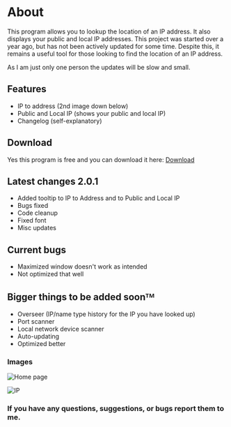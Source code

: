 # About
This program allows you to lookup the location of an IP address. It also displays your public and local IP addresses. This project was started over a year ago, but has not been actively updated for some time. Despite this, it remains a useful tool for those looking to find the location of an IP address.

As I am just only one person the updates will be slow and small.

## Features
- IP to address (2nd image down below)
- Public and Local IP (shows your public and local IP)
- Changelog (self-explanatory)

## Download
Yes this program is free and you can download it here: [Download](https://github.com/Harmless05/H2XC/releases/download/Release/H2XC.msi)

## Latest changes 2.0.1
- Added tooltip to IP to Address and to Public and Local IP
- Bugs fixed
- Code cleanup
- Fixed font
- Misc updates

## Current bugs
- Maximized window doesn't work as intended
- Not optimized that well

## Bigger things to be added soonᵀᴹ
- Overseer (IP/name type history for the IP you have looked up)
- Port scanner
- Local network device scanner
- Auto-updating
- Optimized better

### Images

![Home page](https://cdn.discordapp.com/attachments/595392516195483720/900748613376966706/Home.png)

![IP](https://cdn.discordapp.com/attachments/595392516195483720/900748625590751272/IP-address.png)

### If you have any questions, suggestions, or bugs report them to me.
